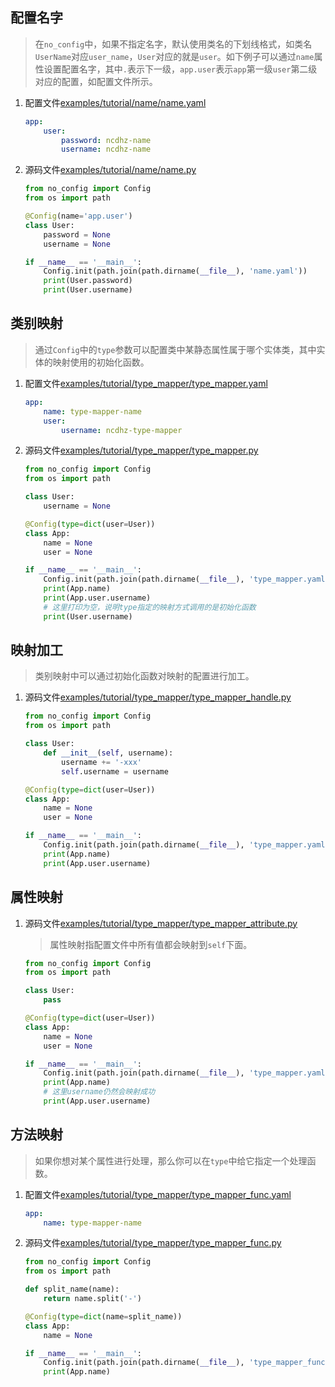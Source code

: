 ## 配置名字

> 在`no_config`中，如果不指定名字，默认使用类名的下划线格式，如类名`UserName`对应`user_name`，`User`对应的就是`user`。如下例子可以通过`name`属性设置配置名字，其中`.`表示下一级，`app.user`表示`app`第一级`user`第二级对应的配置，如配置文件所示。

1. 配置文件[examples/tutorial/name/name.yaml](https://github.com/ncdhz/no_config/blob/main/examples/tutorial/name/name.yaml)

    ```yaml
    app:
        user:
            password: ncdhz-name
            username: ncdhz-name
    ```

2. 源码文件[examples/tutorial/name/name.py](https://github.com/ncdhz/no_config/blob/main/examples/tutorial/name/name.py)

    ```python
    from no_config import Config
    from os import path

    @Config(name='app.user')
    class User:
        password = None
        username = None

    if __name__ == '__main__':
        Config.init(path.join(path.dirname(__file__), 'name.yaml'))
        print(User.password)
        print(User.username)
    ```


## 类别映射

> 通过`Config`中的`type`参数可以配置类中某静态属性属于哪个实体类，其中实体的映射使用的初始化函数。

1. 配置文件[examples/tutorial/type_mapper/type_mapper.yaml](https://github.com/ncdhz/no_config/blob/main/examples/tutorial/type_mapper/type_mapper.yaml)

    ```yaml
    app:
        name: type-mapper-name
        user:
            username: ncdhz-type-mapper
    ```

2. 源码文件[examples/tutorial/type_mapper/type_mapper.py](https://github.com/ncdhz/no_config/blob/main/examples/tutorial/type_mapper/type_mapper.py)

    ```python
    from no_config import Config
    from os import path

    class User:
        username = None

    @Config(type=dict(user=User))
    class App:
        name = None
        user = None

    if __name__ == '__main__':
        Config.init(path.join(path.dirname(__file__), 'type_mapper.yaml'))
        print(App.name)
        print(App.user.username)
        # 这里打印为空，说明type指定的映射方式调用的是初始化函数
        print(User.username)
    ```

## 映射加工

> 类别映射中可以通过初始化函数对映射的配置进行加工。

1. 源码文件[examples/tutorial/type_mapper/type_mapper_handle.py](https://github.com/ncdhz/no_config/blob/main/examples/tutorial/type_mapper/type_mapper_handle.py)

    ```python
    from no_config import Config
    from os import path

    class User:
        def __init__(self, username):
            username += '-xxx'
            self.username = username

    @Config(type=dict(user=User))
    class App:
        name = None
        user = None

    if __name__ == '__main__':
        Config.init(path.join(path.dirname(__file__), 'type_mapper.yaml'))
        print(App.name)
        print(App.user.username)
    ```

## 属性映射

1. 源码文件[examples/tutorial/type_mapper/type_mapper_attribute.py](https://github.com/ncdhz/no_config/blob/main/examples/tutorial/type_mapper/type_mapper_attribute.py)
    
    > 属性映射指配置文件中所有值都会映射到`self`下面。

    ```python
    from no_config import Config
    from os import path

    class User:
        pass

    @Config(type=dict(user=User))
    class App:
        name = None
        user = None

    if __name__ == '__main__':
        Config.init(path.join(path.dirname(__file__), 'type_mapper.yaml'))
        print(App.name)
        # 这里username仍然会映射成功
        print(App.user.username)
    ```


## 方法映射

> 如果你想对某个属性进行处理，那么你可以在`type`中给它指定一个处理函数。

1. 配置文件[examples/tutorial/type_mapper/type_mapper_func.yaml](https://github.com/ncdhz/no_config/blob/main/examples/tutorial/type_mapper/type_mapper_func.yaml)

    ```yaml
    app:
        name: type-mapper-name
    ```

2. 源码文件[examples/tutorial/type_mapper/type_mapper_func.py](https://github.com/ncdhz/no_config/blob/main/examples/tutorial/type_mapper/type_mapper_func.py)

    ```python
    from no_config import Config
    from os import path

    def split_name(name):
        return name.split('-')

    @Config(type=dict(name=split_name))
    class App:
        name = None

    if __name__ == '__main__':
        Config.init(path.join(path.dirname(__file__), 'type_mapper_func.yaml'))
        print(App.name)
    ```
